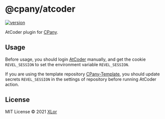 # @cpany/atcoder

[![version](https://img.shields.io/npm/v/@cpany/atcoder?color=rgb%2850%2C203%2C86%29&label=cpany)](https://www.npmjs.com/package/@cpany/atcoder)

AtCoder plugin for [CPany](https://github.com/cpanyjs/CPany).

## Usage

Before usage, you should login [AtCoder](https://atcoder.jp/) manually, and get the cookie `REVEL_SESSION` to set the environment variable `REVEL_SESSION`.

If you are using the template repository [CPany-Template](https://github.com/cpanyjs/template), you should update secrets `REVEL_SESSION` in the settings of repository before running AtCoder action.

## License

MIT License © 2021 [XLor](https://github.com/yjl9903)
